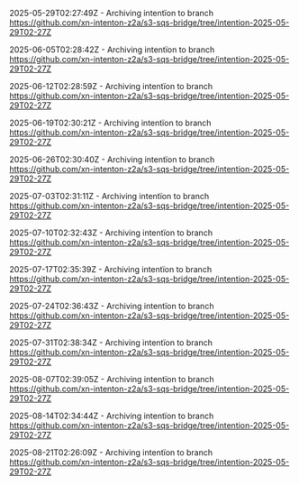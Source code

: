 2025-05-29T02:27:49Z - Archiving intentïon to branch https://github.com/xn-intenton-z2a/s3-sqs-bridge/tree/intention-2025-05-29T02-27Z

2025-06-05T02:28:42Z - Archiving intentïon to branch https://github.com/xn-intenton-z2a/s3-sqs-bridge/tree/intention-2025-05-29T02-27Z

2025-06-12T02:28:59Z - Archiving intentïon to branch https://github.com/xn-intenton-z2a/s3-sqs-bridge/tree/intention-2025-05-29T02-27Z

2025-06-19T02:30:21Z - Archiving intentïon to branch https://github.com/xn-intenton-z2a/s3-sqs-bridge/tree/intention-2025-05-29T02-27Z

2025-06-26T02:30:40Z - Archiving intentïon to branch https://github.com/xn-intenton-z2a/s3-sqs-bridge/tree/intention-2025-05-29T02-27Z

2025-07-03T02:31:11Z - Archiving intentïon to branch https://github.com/xn-intenton-z2a/s3-sqs-bridge/tree/intention-2025-05-29T02-27Z

2025-07-10T02:32:43Z - Archiving intentïon to branch https://github.com/xn-intenton-z2a/s3-sqs-bridge/tree/intention-2025-05-29T02-27Z

2025-07-17T02:35:39Z - Archiving intentïon to branch https://github.com/xn-intenton-z2a/s3-sqs-bridge/tree/intention-2025-05-29T02-27Z

2025-07-24T02:36:43Z - Archiving intentïon to branch https://github.com/xn-intenton-z2a/s3-sqs-bridge/tree/intention-2025-05-29T02-27Z

2025-07-31T02:38:34Z - Archiving intentïon to branch https://github.com/xn-intenton-z2a/s3-sqs-bridge/tree/intention-2025-05-29T02-27Z

2025-08-07T02:39:05Z - Archiving intentïon to branch https://github.com/xn-intenton-z2a/s3-sqs-bridge/tree/intention-2025-05-29T02-27Z

2025-08-14T02:34:44Z - Archiving intentïon to branch https://github.com/xn-intenton-z2a/s3-sqs-bridge/tree/intention-2025-05-29T02-27Z

2025-08-21T02:26:09Z - Archiving intentïon to branch https://github.com/xn-intenton-z2a/s3-sqs-bridge/tree/intention-2025-05-29T02-27Z

